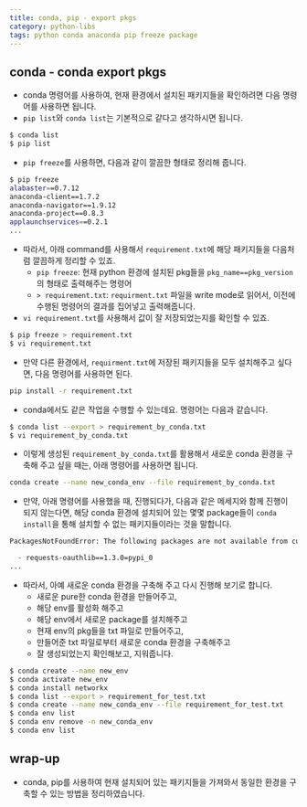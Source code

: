 ```yaml
---
title: conda, pip - export pkgs
category: python-libs
tags: python conda anaconda pip freeze package 
---
```


## conda - conda export pkgs

- conda 명령어를 사용하여, 현재 환경에서 설치된 패키지들을 확인하려면 다음 명령어를 사용하면 됩니다.
- `pip list`와 `conda list`는 기본적으로 같다고 생각하시면 됩니다.

```zsh
$ conda list
$ pip list
```

- `pip freeze`를 사용하면, 다음과 같이 깔끔한 형태로 정리해 줍니다.

```zsh
$ pip freeze
alabaster==0.7.12
anaconda-client==1.7.2
anaconda-navigator==1.9.12
anaconda-project==0.8.3
applaunchservices==0.2.1
...
```

- 따라서, 아래 command를 사용해서 `requirement.txt`에 해당 패키지들을 다음처럼 깔끔하게 정리할 수 있죠.
  - `pip freeze`: 현재 python 환경에 설치된 pkg들을 `pkg_name==pkg_version`의 형태로 출력해주는 명령어 
  - `> requirement.txt`: `requirment.txt` 파일을 write mode로 읽어서, 이전에 수행된 명령어의 결과를 집어넣고 출력해줍니다.
- `vi requirement.txt`를 사용해서 값이 잘 저장되었는지를 확인할 수 있죠.

```zsh
$ pip freeze > requirement.txt
$ vi requirement.txt
```

- 만약 다른 환경에서, `requirment.txt`에 저장된 패키지들을 모두 설치해주고 싶다면, 다음 명령어를 사용하면 된다.

```zsh
pip install -r requirement.txt
```

- conda에서도 같은 작업을 수행할 수 있는데요. 명령어는 다음과 같습니다.

```zsh
$ conda list --export > requirement_by_conda.txt                                                                                           
$ vi requirement_by_conda.txt   
```

- 이렇게 생성된 `requirement_by_conda.txt`를 활용해서 새로운 conda 환경을 구축해 주고 싶을 때는, 아래 명령어를 사용하면 됩니다.

```zsh
conda create --name new_conda_env --file requirement_by_conda.txt
```

- 만약, 아래 명령어를 사용했을 때, 진행되다가, 다음과 같은 메세지와 함께 진행이 되지 않는다면, 해당 conda 환경에 설치되어 있는 몇몇 package들이 `conda install`을 통해 설치할 수 없는 패키지들이라는 것을 말합니다.

```zsh
PackagesNotFoundError: The following packages are not available from current channels:

  - requests-oauthlib==1.3.0=pypi_0
...
```

- 따라서, 아예 새로운 conda 환경을 구축해 주고 다시 진행해 보기로 합니다.
  - 새로운 pure한 conda 환경을 만들어주고, 
  - 해당 env를 활성화 해주고 
  - 해당 env에서 새로운 package를 설치해주고
  - 현재 env의 pkg들을 txt 파일로 만들어주고,
  - 만들어준 txt 파일로부터 새로운 conda 환경을 구축해주고
  - 잘 생성되었는지 확인해보고, 지워줍니다.

```zsh
$ conda create --name new_env
$ conda activate new_env
$ conda install networkx
$ conda list --export > requirement_for_test.txt
$ conda create --name new_conda_env --file requirement_for_test.txt
$ conda env list
$ conda env remove -n new_conda_env
$ conda env list
```

## wrap-up

- conda, pip를 사용하여 현재 설치되어 있는 패키지들을 가져와서 동일한 환경을 구축할 수 있는 방법을 정리하였습니다.
